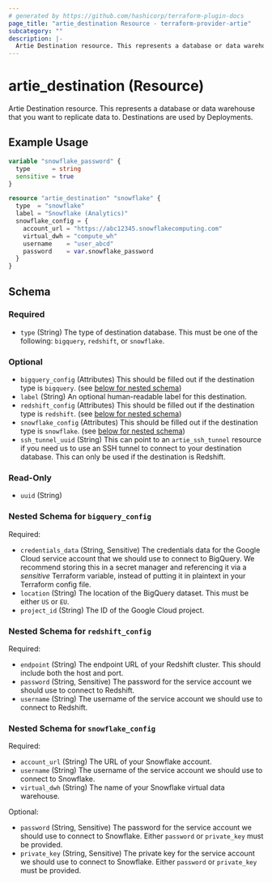 ```yaml
---
# generated by https://github.com/hashicorp/terraform-plugin-docs
page_title: "artie_destination Resource - terraform-provider-artie"
subcategory: ""
description: |-
  Artie Destination resource. This represents a database or data warehouse that you want to replicate data to. Destinations are used by Deployments.
---
```


# artie_destination (Resource)

Artie Destination resource. This represents a database or data warehouse that you want to replicate data to. Destinations are used by Deployments.

## Example Usage

```terraform
variable "snowflake_password" {
  type      = string
  sensitive = true
}

resource "artie_destination" "snowflake" {
  type  = "snowflake"
  label = "Snowflake (Analytics)"
  snowflake_config = {
    account_url = "https://abc12345.snowflakecomputing.com"
    virtual_dwh = "compute_wh"
    username    = "user_abcd"
    password    = var.snowflake_password
  }
}
```

<!-- schema generated by tfplugindocs -->
## Schema

### Required

- `type` (String) The type of destination database. This must be one of the following: `bigquery`, `redshift`, or `snowflake`.

### Optional

- `bigquery_config` (Attributes) This should be filled out if the destination type is `bigquery`. (see [below for nested schema](#nestedatt--bigquery_config))
- `label` (String) An optional human-readable label for this destination.
- `redshift_config` (Attributes) This should be filled out if the destination type is `redshift`. (see [below for nested schema](#nestedatt--redshift_config))
- `snowflake_config` (Attributes) This should be filled out if the destination type is `snowflake`. (see [below for nested schema](#nestedatt--snowflake_config))
- `ssh_tunnel_uuid` (String) This can point to an `artie_ssh_tunnel` resource if you need us to use an SSH tunnel to connect to your destination database. This can only be used if the destination is Redshift.

### Read-Only

- `uuid` (String)

<a id="nestedatt--bigquery_config"></a>
### Nested Schema for `bigquery_config`

Required:

- `credentials_data` (String, Sensitive) The credentials data for the Google Cloud service account that we should use to connect to BigQuery. We recommend storing this in a secret manager and referencing it via a *sensitive* Terraform variable, instead of putting it in plaintext in your Terraform config file.
- `location` (String) The location of the BigQuery dataset. This must be either `US` or `EU`.
- `project_id` (String) The ID of the Google Cloud project.


<a id="nestedatt--redshift_config"></a>
### Nested Schema for `redshift_config`

Required:

- `endpoint` (String) The endpoint URL of your Redshift cluster. This should include both the host and port.
- `password` (String, Sensitive) The password for the service account we should use to connect to Redshift.
- `username` (String) The username of the service account we should use to connect to Redshift.


<a id="nestedatt--snowflake_config"></a>
### Nested Schema for `snowflake_config`

Required:

- `account_url` (String) The URL of your Snowflake account.
- `username` (String) The username of the service account we should use to connect to Snowflake.
- `virtual_dwh` (String) The name of your Snowflake virtual data warehouse.

Optional:

- `password` (String, Sensitive) The password for the service account we should use to connect to Snowflake. Either `password` or `private_key` must be provided.
- `private_key` (String, Sensitive) The private key for the service account we should use to connect to Snowflake. Either `password` or `private_key` must be provided.
